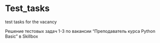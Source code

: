 # Test_tasks
test tasks for the vacancy


Решение тестовых задач 1-3 по вакансии “Преподаватель курса Python Basic” в Skillbox 
